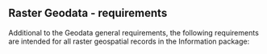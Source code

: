 ## Raster Geodata - requirements

Additional to the Geodata general requirements, the following requirements are intended for all raster geospatial records in the Information package:
